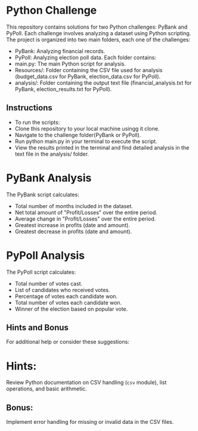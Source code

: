  # Python Challenge

This repository contains solutions for two Python challenges: PyBank and PyPoll. Each challenge involves analyzing a dataset using Python scripting. The project is organized into two main folders, each one of the challenges:
 * PyBank: Analyzing financial records.
 * PyPoll: Analyzing election poll data.
 Each folder contains:
 * main.py: The main Python script for analysis.
 * Resources/: Folder containing the CSV file used for analysis (budget_data.csv for PyBank, election_data.csv for PyPoll).
 * analysis/: Folder containing the output text file (financial_analysis.txt for PyBank, election_results.txt for PyPoll).

## Instructions

 * To run the scripts:
 * Clone this repository to your local machine usingg it clone.
 * Navigate to the challenge folder(PyBank or PyPoll).
 * Run python main.py in your terminal to execute the script.
 * View the results printed in the terminal and find detailed analysis in the text file in the analysis/ folder. 

 # PyBank Analysis
   The PyBank script calculates:
   * Total number of months included in the dataset.
   * Net total amount of "Profit/Losses" over the entire period.
   * Average change in "Profit/Losses" over the entire period.
   * Greatest increase in profits (date and amount).
   * Greatest decrease in profits (date and amount).

# PyPoll Analysis
   The PyPoll script calculates:
   * Total number of votes cast.
   * List of candidates who received votes.
   * Percentage of votes each candidate won.
   * Total number of votes each candidate won.
   * Winner of the election based on popular vote.

## Hints and Bonus

For additional help or consider these suggestions:

# Hints:
 Review Python documentation on CSV handling (`csv` module), list operations, and basic arithmetic.

## Bonus: 
Implement error handling for missing or invalid data in the CSV files.